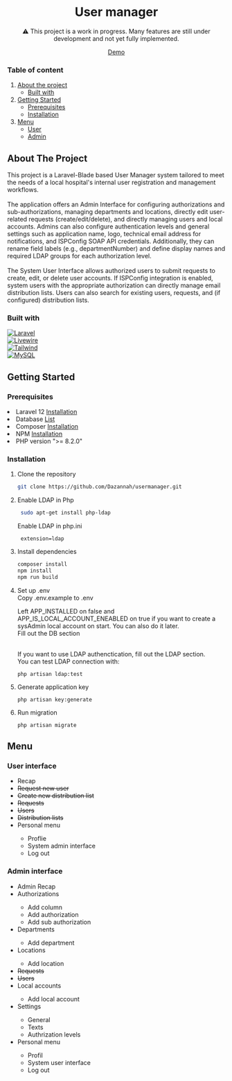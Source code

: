 <div align="center">
    <h1>User manager</h1>
    ⚠️ This project is a work in progress. Many features are still under development and not yet fully implemented.
    <p>
        <a href="https://usermanager.davidfabian.hu/">Demo</a>
    </p>
</div>

### Table of content
<ol>
    <li>
        <a href="#about-the-project">About the project</a>
        <ul>
            <li><a href="#built-with">Built with</a></li>
        </ul>
    </li>
    <li>
        <a href="#getting-started">Getting Started</a>
        <ul>
            <li><a href="#prerequisites">Prerequisites</a></li>
            <li><a href="#installation">Installation</a></li>
        </ul>
    </li>
    <li>
        <a href="#menu">Menu</a>
        <ul>
            <li><a href="#user-interface">User</a></li>
            <li><a href="#admin-interface">Admin</a></li>
        </ul>
    </li>
</ol>

## About The Project
<div id="about-the-project">
    This project is a Laravel-Blade based User Manager system tailored to meet the needs of a local hospital's internal user registration and management workflows.<br/><br/>
    The application offers an Admin Interface for configuring authorizations and sub-authorizations, managing departments and locations, directly edit user-related requests (create/edit/delete), and directly managing users and local accounts. Admins can also configure authentication levels and general settings such as application name, logo, technical email address     for notifications, and ISPConfig SOAP API credentials. Additionally, they can rename field labels (e.g., departmentNumber) and define display names and required LDAP groups for each authorization level.<br/><br/>
    The System User Interface allows authorized users to submit requests to create, edit, or delete user accounts. If ISPConfig integration is enabled, system users with the appropriate authorization can directly manage email distribution lists. Users can also search for existing users, requests, and (if configured) distribution lists.
</div>

### Built with

<div id="built-with">
    
[![Laravel][Laravel-logo]][Laravel-url]</br>
[![Livewire][Livewire-logo]][Livewire-url]</br>
[![Tailwind][Tailwindcss-logo]][Tailwindcss-url]</br>
[![MySQL][MySQL-logo]][MySQL-url]

</div>

## Getting Started
<div id="getting-started">
    
### Prerequisites
<div id="prerequisites"></div>

<li>Laravel 12 <a href="https://laravel.com/docs/12.x/installation">Installation</a></li>
<li>Database <a href="https://laravel.com/docs/12.x/database#introduction">List</a></li>
<li>Composer <a href="https://getcomposer.org/download/">Installation</a></li>
<li>NPM <a href="https://docs.npmjs.com/downloading-and-installing-node-js-and-npm">Installation</a></li>
<li>PHP version ">= 8.2.0"</li>

### Installation
<div id="installation"></div>

1. Clone the repository
   ```sh
   git clone https://github.com/Dazannah/usermanager.git
   ```

2. Enable LDAP in Php
   ```sh
    sudo apt-get install php-ldap
   ```
   Enable LDAP in php.ini
   ```
    extension=ldap
   ```
  
3. Install dependencies
   ```sh
   composer install
   npm install
   npm run build
   ```
   
4. Set up .env</br>
   Copy .env.example to .env</br>

   Left APP_INSTALLED on false and APP_IS_LOCAL_ACCOUNT_ENEABLED on true if you want to create a sysAdmin local account on start. You can also do it later.</br>
   Fill out the DB section</br></br>
   
   If you want to use LDAP authenctication, fill out the LDAP section.<br>
   You can test LDAP connection with:
   ```
   php artisan ldap:test
   ```

5. Generate application key</br>
    ```
    php artisan key:generate
    ```
    
6. Run migration
    ```
    php artisan migrate
    ```

## Menu
<div id="menu"></div>

### User interface
<div id="user-interface"></div>
<ul>
    <li>Recap</li>
    <li><strike>Request new user</strike></li>
    <li><strike>Create new distribution list</strike></li>
    <li><strike>Requests</strike></li>
    <li><strike>Users</strike></li>
    <li><strike>Distribution lists</strike></li>
    <li>Personal menu</li>
        <ul>
            <li>Proflie</li>
            <li>System admin interface</li>
            <li>Log out</li>
        </ul>
</ul>

### Admin interface
<div id="user-interface"></div>
<ul>
    <li>Admin Recap</li>
    <li>Authorizations</li>
        <ul>
            <li>Add column</li>
            <li>Add authorization</li>
            <li>Add sub authorization</li>
        </ul>
    <li>Departments</li>
        <ul>
            <li>Add department</li>
        </ul>
    <li>Locations</li>
        <ul>
            <li>Add location</li>
        </ul>
    <li><strike>Requests</strike></li>
    <li><strike>Users</strike></li>
    <li>Local accounts</li>
        <ul>
            <li>Add local account</li>
        </ul>
    <li>Settings</li>
        <ul>
            <li>General</li>
            <li>Texts</li>
            <li>Authrization levels</li>
        </ul>
    <li>Personal menu</li>
        <ul>
            <li>Profil</li>
            <li>System user interface</li>
            <li>Log out</li>
        </ul>
</ul>


[Laravel-logo]: https://img.shields.io/badge/Laravel-FF2D20?style=for-the-badge&logo=laravel&logoColor=white
[Laravel-url]: https://laravel.com
[Livewire-logo]: https://img.shields.io/badge/livewire-%234e56a6.svg?style=for-the-badge&logo=livewire&logoColor=white
[Livewire-url]: https://livewire.laravel.com/
[Tailwindcss-logo]: https://img.shields.io/badge/Tailwind_CSS-grey?style=for-the-badge&logo=tailwind-css&logoColor=38B2AC
[Tailwindcss-url]: https://tailwindcss.com/
[MySQL-logo]: https://shields.io/badge/MySQL-lightgrey?logo=mysql&style=plastic&logoColor=white&labelColor=blue
[MySQL-url]: https://www.mysql.com/
